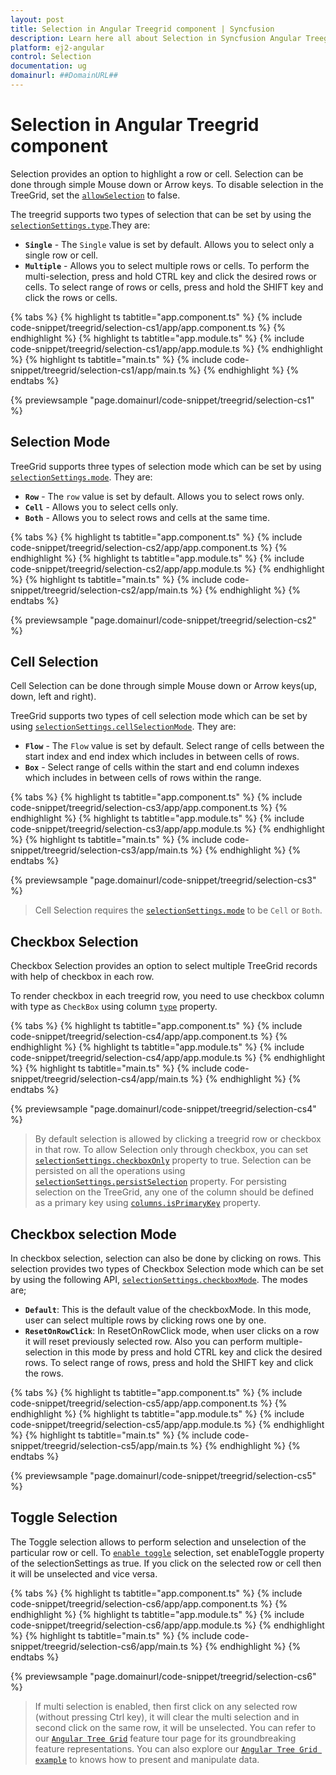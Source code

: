 ```yaml
---
layout: post
title: Selection in Angular Treegrid component | Syncfusion
description: Learn here all about Selection in Syncfusion Angular Treegrid component of Syncfusion Essential JS 2 and more.
platform: ej2-angular
control: Selection 
documentation: ug
domainurl: ##DomainURL##
---
```


# Selection in Angular Treegrid component

Selection provides an option to highlight a row or cell.
Selection can be done through simple Mouse down or Arrow keys.
To disable selection in the TreeGrid, set the [`allowSelection`](https://ej2.syncfusion.com/angular/documentation/api/treegrid/#allowselection) to false.

The treegrid supports two types of selection that can be set by using the
[`selectionSettings.type`](https://ej2.syncfusion.com/angular/documentation/api/treegrid/selectionSettings/#type).They are:

* **`Single`** - The `Single` value is set by default. Allows you to select only a single row or cell.
* **`Multiple`** - Allows you to select multiple rows or cells.
To perform the multi-selection, press and hold CTRL key and click the desired rows or cells.
To select range of rows or cells, press and hold the SHIFT key and click the rows or cells.

{% tabs %}
{% highlight ts tabtitle="app.component.ts" %}
{% include code-snippet/treegrid/selection-cs1/app/app.component.ts %}
{% endhighlight %}
{% highlight ts tabtitle="app.module.ts" %}
{% include code-snippet/treegrid/selection-cs1/app/app.module.ts %}
{% endhighlight %}
{% highlight ts tabtitle="main.ts" %}
{% include code-snippet/treegrid/selection-cs1/app/main.ts %}
{% endhighlight %}
{% endtabs %}
  
{% previewsample "page.domainurl/code-snippet/treegrid/selection-cs1" %}

## Selection Mode

TreeGrid supports three types of selection mode which can be set by using
[`selectionSettings.mode`](https://ej2.syncfusion.com/angular/documentation/api/treegrid/selectionSettings/#mode). They are:

* **`Row`** - The `row` value is set by default. Allows you to select rows only.
* **`Cell`** - Allows you to select cells only.
* **`Both`** - Allows you to select rows and cells at the same time.

{% tabs %}
{% highlight ts tabtitle="app.component.ts" %}
{% include code-snippet/treegrid/selection-cs2/app/app.component.ts %}
{% endhighlight %}
{% highlight ts tabtitle="app.module.ts" %}
{% include code-snippet/treegrid/selection-cs2/app/app.module.ts %}
{% endhighlight %}
{% highlight ts tabtitle="main.ts" %}
{% include code-snippet/treegrid/selection-cs2/app/main.ts %}
{% endhighlight %}
{% endtabs %}
  
{% previewsample "page.domainurl/code-snippet/treegrid/selection-cs2" %}

## Cell Selection

Cell Selection can be done through simple Mouse down or Arrow keys(up, down, left and right).

TreeGrid supports two types of cell selection mode which can be set by using
[`selectionSettings.cellSelectionMode`](https://ej2.syncfusion.com/angular/documentation/api/treegrid/selectionSettings/#cellselectionmode). They are:

* **`Flow`** - The `Flow` value is set by default.
Select range of cells between the start index and end index which includes in between cells of rows.
* **`Box`** - Select range of cells within the start and end column indexes which includes
in between cells of rows within the range.

{% tabs %}
{% highlight ts tabtitle="app.component.ts" %}
{% include code-snippet/treegrid/selection-cs3/app/app.component.ts %}
{% endhighlight %}
{% highlight ts tabtitle="app.module.ts" %}
{% include code-snippet/treegrid/selection-cs3/app/app.module.ts %}
{% endhighlight %}
{% highlight ts tabtitle="main.ts" %}
{% include code-snippet/treegrid/selection-cs3/app/main.ts %}
{% endhighlight %}
{% endtabs %}
  
{% previewsample "page.domainurl/code-snippet/treegrid/selection-cs3" %}

> Cell Selection requires the [`selectionSettings.mode`](https://ej2.syncfusion.com/angular/documentation/api/grid/selectionSettings/#mode) to be `Cell` or  `Both`.

## Checkbox Selection

Checkbox Selection provides an option to select multiple TreeGrid records with help of checkbox in each row.

To render checkbox in each treegrid row, you need to use checkbox column with type as `CheckBox` using
column [`type`](https://ej2.syncfusion.com/angular/documentation/api/treegrid/column/#type) property.

{% tabs %}
{% highlight ts tabtitle="app.component.ts" %}
{% include code-snippet/treegrid/selection-cs4/app/app.component.ts %}
{% endhighlight %}
{% highlight ts tabtitle="app.module.ts" %}
{% include code-snippet/treegrid/selection-cs4/app/app.module.ts %}
{% endhighlight %}
{% highlight ts tabtitle="main.ts" %}
{% include code-snippet/treegrid/selection-cs4/app/main.ts %}
{% endhighlight %}
{% endtabs %}
  
{% previewsample "page.domainurl/code-snippet/treegrid/selection-cs4" %}

> By default selection is allowed by clicking a treegrid row or checkbox in that row. To allow Selection only through checkbox, you can set
[`selectionSettings.checkboxOnly`](https://ej2.syncfusion.com/angular/documentation/api/treegrid/selectionSettings/#checkboxonly) property to true.
> Selection can be persisted on all the operations
using [`selectionSettings.persistSelection`](https://ej2.syncfusion.com/angular/documentation/api/treegrid/selectionSettings/#persistselection) property.
For persisting selection on the TreeGrid, any one of the column should be defined as a primary key
using [`columns.isPrimaryKey`](https://ej2.syncfusion.com/angular/documentation/api/treegrid/column/#isprimarykey) property.

## Checkbox selection Mode

In checkbox selection, selection can also be done by clicking on rows. This selection provides two types of Checkbox Selection mode which can be set by using the following API,
[`selectionSettings.checkboxMode`](https://ej2.syncfusion.com/angular/documentation/api/treegrid/selectionSettings/#checkboxmode). The modes are;

* **`Default`**: This is the default value of the checkboxMode. In this mode, user can select multiple rows by clicking rows one by one.
* **`ResetOnRowClick`**: In ResetOnRowClick mode, when user clicks on a row it will reset previously selected row. Also you can perform multiple-selection in this mode by press
and hold CTRL key and click the desired rows. To select range of rows, press and hold the SHIFT key and click the rows.

{% tabs %}
{% highlight ts tabtitle="app.component.ts" %}
{% include code-snippet/treegrid/selection-cs5/app/app.component.ts %}
{% endhighlight %}
{% highlight ts tabtitle="app.module.ts" %}
{% include code-snippet/treegrid/selection-cs5/app/app.module.ts %}
{% endhighlight %}
{% highlight ts tabtitle="main.ts" %}
{% include code-snippet/treegrid/selection-cs5/app/main.ts %}
{% endhighlight %}
{% endtabs %}
  
{% previewsample "page.domainurl/code-snippet/treegrid/selection-cs5" %}

## Toggle Selection

The Toggle selection allows to perform selection and unselection of the particular row or cell. To [`enable toggle`](https://ej2.syncfusion.com/angular/documentation/api/treegrid/selectionSettings/#enabletoggle) selection, set enableToggle property of the selectionSettings as true. If you click on the selected row or cell then it will be unselected and vice versa.

{% tabs %}
{% highlight ts tabtitle="app.component.ts" %}
{% include code-snippet/treegrid/selection-cs6/app/app.component.ts %}
{% endhighlight %}
{% highlight ts tabtitle="app.module.ts" %}
{% include code-snippet/treegrid/selection-cs6/app/app.module.ts %}
{% endhighlight %}
{% highlight ts tabtitle="main.ts" %}
{% include code-snippet/treegrid/selection-cs6/app/main.ts %}
{% endhighlight %}
{% endtabs %}
  
{% previewsample "page.domainurl/code-snippet/treegrid/selection-cs6" %}

>If multi selection is enabled, then first click on any selected row (without pressing Ctrl key), it will clear the multi selection and in second click on the same row, it will be unselected.
> You can refer to our [`Angular Tree Grid`](https://www.syncfusion.com/angular-ui-components/angular-tree-grid) feature tour page for its groundbreaking feature representations. You can also explore our [`Angular Tree Grid example`](https://ej2.syncfusion.com/angular/demos/#/material/treegrid/treegrid-overview) to knows how to present and manipulate data.